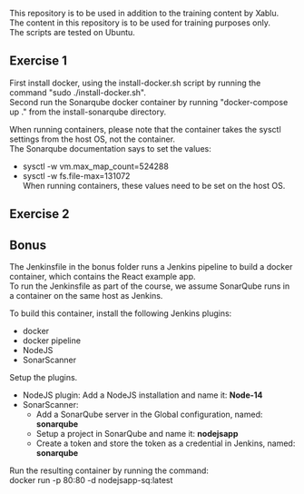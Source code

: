 This repository is to be used in addition to the training content by Xablu.  
The content in this repository is to be used for training purposes only.  
The scripts are tested on Ubuntu.  
  
## Exercise 1  

First install docker, using the install-docker.sh script by running the command "sudo ./install-docker.sh".  
Second run the Sonarqube docker container by running "docker-compose up ." from the install-sonarqube directory.  

When running containers, please note that the container takes the sysctl settings from the host OS, not the container.  
The Sonarqube documentation says to set the values:  
- sysctl -w vm.max_map_count=524288  
- sysctl -w fs.file-max=131072  
When running containers, these values need to be set on the host OS.  

## Exercise 2

## Bonus  

The Jenkinsfile in the bonus folder runs a Jenkins pipeline to build a docker container, which contains the React example app.  
To run the Jenkinsfile as part of the course, we assume SonarQube runs in a container on the same host as Jenkins.  

To build this container, install the following Jenkins plugins:
* docker
* docker pipeline
* NodeJS
* SonarScanner  

Setup the plugins.  
* NodeJS plugin: Add a NodeJS installation and name it: **Node-14**
* SonarScanner:
  - Add a SonarQube server in the Global configuration, named: **sonarqube**
  - Setup a project in SonarQube and name it: **nodejsapp**
  - Create a token and store the token as a credential in Jenkins, named: **sonarqube**  

Run the resulting container by running the command:  
    docker run -p 80:80 -d nodejsapp-sq:latest
